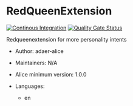 # RedQueenExtension

[![Continous Integration](https://gitlab.com/project-alice-assistant/skills/skill_RedQueenExtension/badges/master/pipeline.svg)](https://gitlab.com/project-alice-assistant/skills/skill_RedQueenExtension/pipelines/latest) [![Quality Gate Status](https://sonarcloud.io/api/project_badges/measure?project=project-alice-assistant_skill_RedQueenExtension&metric=alert_status)](https://sonarcloud.io/dashboard?id=project-alice-assistant_skill_RedQueenExtension)

Redqueenextension for more personality intents

- Author: adaer-alice
- Maintainers: N/A
- Alice minimum version: 1.0.0
- Languages:

  - en
